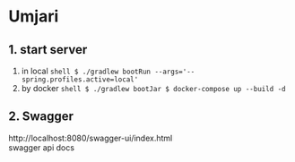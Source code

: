 # Umjari

## 1. start server
   1. in local
    ```shell
    $ ./gradlew bootRun --args='--spring.profiles.active=local'
    ```
   2. by docker
    ```shell
    $ ./gradlew bootJar
    $ docker-compose up --build -d
    ```

## 2. Swagger
   http://localhost:8080/swagger-ui/index.html
   <br/>
   swagger api docs